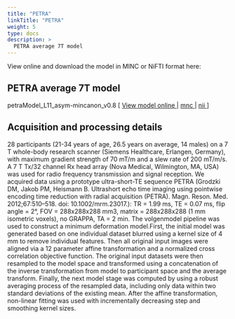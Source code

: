 ```yaml
---
title: "PETRA"
linkTitle: "PETRA"
weight: 5
type: docs
description: >
  PETRA average 7T model
---
```


View online and download the model in MINC or NiFTI format here:

## PETRA average 7T model
petraModel_L11_asym-mincanon_v0.8 [ [View model online <i class="fas fa-external-link-alt"></i>](http://tissuestack.org/desktop.html?ds=43&plane=z&x=27.25&y=-11.75&z=33&zoom=7) | [mnc <i class="fas fa-download"></i>](/uploads/Human7T/petraModel_L11_asym-mincanon_v0.8.mnc) | [nii <i class="fas fa-download"></i>](/uploads/Human7T/petraModel_L11_asym-mincanon_v0.8.nii) ]

## Acquisition and processing details
28 participants (21-34 years of age, 26.5 years on average, 14 males) on a 7 T whole-body research scanner (Siemens Healthcare, Erlangen, Germany), with maximum gradient strength of 70 mT/m and a slew rate of 200 mT/m/s. A 7 T Tx/32 channel Rx head array (Nova Medical, Wilmington, MA, USA) was used for radio frequency transmission and signal reception. We acquired data using a prototype ultra-short-TE sequence PETRA (Grodzki DM, Jakob PM, Heismann B. Ultrashort echo time imaging using pointwise encoding time reduction with radial acquisition (PETRA). Magn. Reson. Med. 2012;67:510–518. doi: 10.1002/mrm.23017.): TR = 1.99 ms, TE = 0.07 ms, flip angle = 2°, FOV = 288x288x288 mm3, matrix = 288x288x288 (1 mm isometric voxels), no GRAPPA, TA = 2 min. The volgenmodel pipeline was used to construct a minimum deformation model.First, the initial model was generated based on one individual dataset blurred using a kernel size of 4 mm to remove individual features. Then all original input images were aligned via a 12 parameter affine transformation and a normalized cross correlation objective function. The original input datasets were then resampled to the model space and transformed using a concatenation of the inverse transformation from model to participant space and the average transform. Finally, the next model stage was computed by using a robust averaging process of the resampled data, including only data within two standard deviations of the existing mean. After the affine transformation, non-linear fitting was used with incrementally decreasing step and smoothing kernel sizes.
